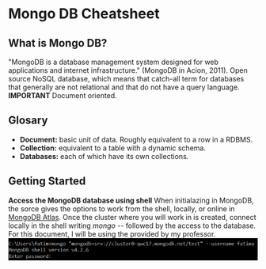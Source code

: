 # Mongo DB Cheatsheet
## What is Mongo DB?
"MongoDB is a database management system designed for web applications and internet infrastructure." (MongoDB in Acion, 2011).
Open source NoSQL database, which means that catch-all term for databases that generally are not relational and that do not have a query language.
__IMPORTANT__ Document oriented.
## Glosary
* __Document:__ basic unit of data. Roughly equivalent to a row in a RDBMS.
* __Collection:__ equivalent to a table with a dynamic schema.
* __Databases:__ each of which have its own collections.
## Getting Started
__Access the MongoDB database using shell__
When initialazing in MongoDB, the sorce gives the options to work from the shell, locally, or online in [MongoDB Atlas](https://www.mongodb.com/cloud/atlas). Once the cluster where you will work in is created, connect locally in the shell writing _mongo --_ followed by the access to the database. For this document, I will be using the provided by my professor.
![Initialize](image.png)


